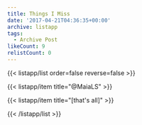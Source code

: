 ```yaml
---
title: Things I Miss
date: '2017-04-21T04:36:35+00:00'
archive: listapp
tags: 
  - Archive Post
likeCount: 9
relistCount: 0
---
```



{{< listapp/list order=false reverse=false >}}

   {{< listapp/item title="@MaiaLS" >}}

   {{< listapp/item title="[that's all]" >}}

{{< /listapp/list >}}
